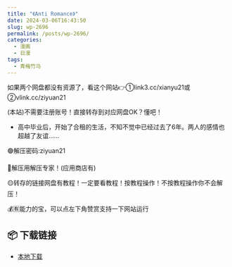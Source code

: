 ```yaml
---
title: "《Anti Romance》"
date: 2024-03-06T16:43:50
slug: wp-2696
permalink: /posts/wp-2696/
categories:
  - 漫画
  - 日漫
tags:
  - 青梅竹马
---
```


如果两个网盘都没有资源了，看这个网站👉①link3.cc/xianyu21或②vlink.cc/ziyuan21

(本站)不需要注册账号！直接转存到对应网盘OK？懂吧！

*   高中毕业后，开始了合租的生活，不知不觉中已经过去了6年。两人的感情也超越了友谊……

🟢解压密码:ziyuan21

🔵解压用解压专家！(应用商店有)

🟡转存的链接网盘有教程！一定要看教程！按教程操作！不按教程操作你不会解压！

💰🈶能力的宝，可以点左下角赞赏支持一下网站运行

## 📦 下载链接
- [本地下载](https://blziyuan21.com/pay-download/2696?key=118ac3a1d0&down_id=0)

